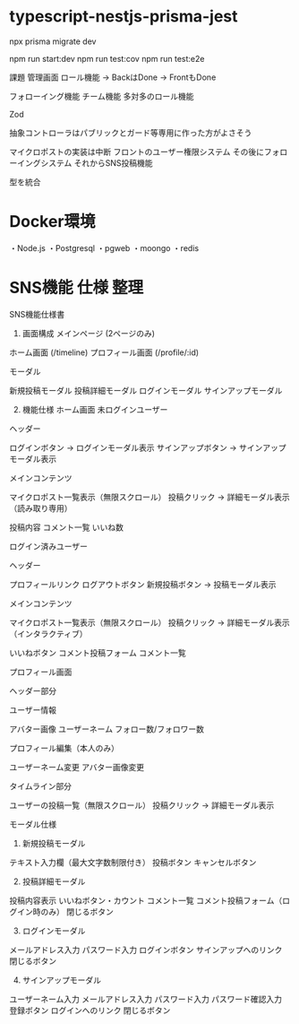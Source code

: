 # typescript-nestjs-prisma-jest

npx prisma migrate dev

npm run start:dev
npm run test:cov
npm run test:e2e

課題
管理画面
ロール機能 → BackはDone → FrontもDone

フォローイング機能
チーム機能
多対多のロール機能

Zod


抽象コントローラはパブリックとガード等専用に作った方がよさそう

マイクロポストの実装は中断
フロントのユーザー権限システム
その後にフォローイングシステム
それからSNS投稿機能

型を統合

# Docker環境
・Node.js
・Postgresql
・pgweb
・moongo
・redis

# SNS機能 仕様 整理
SNS機能仕様書
1. 画面構成
メインページ (2ページのみ)

ホーム画面 (/timeline)
プロフィール画面 (/profile/:id)

モーダル

新規投稿モーダル
投稿詳細モーダル
ログインモーダル
サインアップモーダル

2. 機能仕様
ホーム画面
未ログインユーザー

ヘッダー

ログインボタン → ログインモーダル表示
サインアップボタン → サインアップモーダル表示


メインコンテンツ

マイクロポスト一覧表示（無限スクロール）
投稿クリック → 詳細モーダル表示（読み取り専用）

投稿内容
コメント一覧
いいね数

ログイン済みユーザー

ヘッダー

プロフィールリンク
ログアウトボタン
新規投稿ボタン → 投稿モーダル表示


メインコンテンツ

マイクロポスト一覧表示（無限スクロール）
投稿クリック → 詳細モーダル表示（インタラクティブ）

いいねボタン
コメント投稿フォーム
コメント一覧





プロフィール画面

ヘッダー部分

ユーザー情報

アバター画像
ユーザーネーム
フォロー数/フォロワー数


プロフィール編集（本人のみ）

ユーザーネーム変更
アバター画像変更




タイムライン部分

ユーザーの投稿一覧（無限スクロール）
投稿クリック → 詳細モーダル表示



モーダル仕様
1. 新規投稿モーダル

テキスト入力欄（最大文字数制限付き）
投稿ボタン
キャンセルボタン

2. 投稿詳細モーダル

投稿内容表示
いいねボタン・カウント
コメント一覧
コメント投稿フォーム（ログイン時のみ）
閉じるボタン

3. ログインモーダル

メールアドレス入力
パスワード入力
ログインボタン
サインアップへのリンク
閉じるボタン

4. サインアップモーダル

ユーザーネーム入力
メールアドレス入力
パスワード入力
パスワード確認入力
登録ボタン
ログインへのリンク
閉じるボタン
